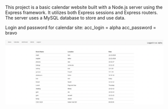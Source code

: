 This project is a basic calendar website built with a Node.js server using
the Express framework. It utilizes both Express sessions and Express routers.
The server uses a MySQL database to store and use data.

Login and password for calendar site:
acc_login = alpha
acc_password = bravo

![alt text](express_photos/calendar.png)
